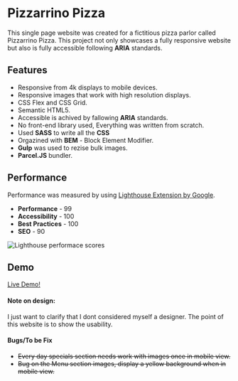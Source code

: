# Pizzarrino Pizza

This single page website was created for a fictitious pizza parlor called Pizzarrino Pizza. This project not only showcases a fully responsive website but also is fully accessible following **ARIA** standards.

## Features

- Responsive from 4k displays to mobile devices.
- Responsive images that work with high resolution displays.
- CSS Flex and CSS Grid.
- Semantic HTML5.
- Accessible is achived by fallowing **ARIA** standards.
- No front-end library used, Everything was written from scratch.
- Used **SASS** to write all the **CSS**
- Orgazined with **BEM** - Block Element Modifier.
- **Gulp** was used to rezise bulk images.
- **Parcel.JS** bundler.

## Performance

Performance was measured by using [Lighthouse Extension by Google](https://chrome.google.com/webstore/detail/lighthouse/blipmdconlkpinefehnmjammfjpmpbjk).

- **Performance** - 99
- **Accessibility** - 100
- **Best Practices** - 100
- **SEO** - 90

![Lighthouse performace scores](https://cdn.discordapp.com/attachments/542758261703704578/567606431667322890/unknown.png "Lighthouse performace scores")

## Demo

[Live Demo!](https://lvzbel.github.io/pizzarino/)

#### Note on design:

I just want to clarify that I dont considered myself a designer. The point of this website is to show the usability.

#### Bugs/To be Fix

- ~~Every day specials section needs work with images once in mobile view.~~
- ~~Bug on the Menu section images, display a yellow background when in mobile view.~~
